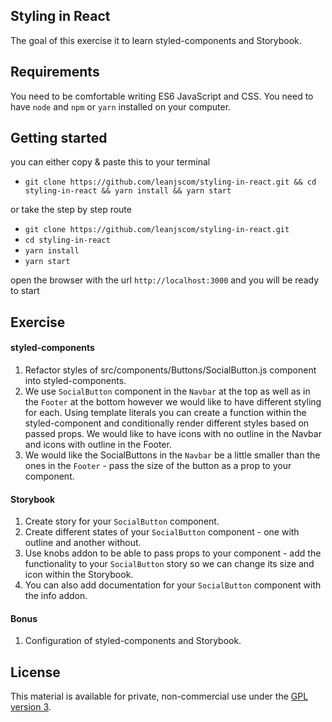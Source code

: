 ## Styling in React
The goal of this exercise it to learn styled-components and Storybook.

## Requirements
You need to be comfortable writing ES6 JavaScript and CSS.
You need to have `node` and `npm` or `yarn` installed on your computer.

## Getting started
you can either copy & paste this to your terminal

- `git clone https://github.com/leanjscom/styling-in-react.git && cd styling-in-react && yarn install && yarn start`

or take the step by step route
- `git clone https://github.com/leanjscom/styling-in-react.git`
- `cd styling-in-react`
- `yarn install`
- `yarn start`

open the browser with the url `http://localhost:3000` and you will be ready to start

## Exercise

#### styled-components

1. Refactor styles of src/components/Buttons/SocialButton.js component into styled-components.
2. We use `SocialButton` component in the `Navbar` at the top as well as in the `Footer` at the bottom however we would like to have different styling for each. Using template literals you can create a function within the styled-component and conditionally render different styles based on passed props.
We would like to have icons with no outline in the Navbar and icons with outline in the Footer.
3. We would like the SocialButtons in the `Navbar` be a little smaller than the ones in the `Footer` - pass the size of the button as a prop to your component.


#### Storybook

1. Create story for your `SocialButton` component.
2. Create different states of your `SocialButton` component - one with outline and another without.
3. Use knobs addon to be able to pass props to your component - add the functionality to your `SocialButton` story so we can change its size and icon within the Storybook.
4. You can also add documentation for your `SocialButton` component with the info addon.

#### Bonus

1. Configuration of styled-components and Storybook.

## License

This material is available for private, non-commercial use under the [GPL version 3](http://www.gnu.org/licenses/gpl-3.0-standalone.html).
